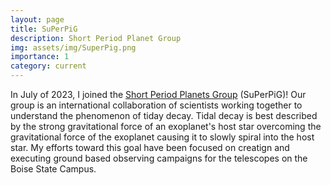 ```yaml
---
layout: page
title: SuPerPiG
description: Short Period Planet Group
img: assets/img/SuperPig.png
importance: 1
category: current
---
```


In July of 2023, I joined the [Short Period Planets Group](http://www.astrojack.com/research/superpig/) (SuPerPiG)! Our group is an international collaboration of scientists working together to understand the phenomenon of tiday decay. Tidal decay is best described by the strong gravitational force of an exoplanet's host star overcoming the gravitational force of the exoplanet causing it to slowly spiral into the host star. My efforts toward this goal have been focused on creatign and executing ground based observing campaigns for the telescopes on the Boise State Campus. 

